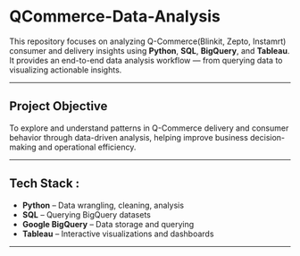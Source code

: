 # QCommerce-Data-Analysis

This repository focuses on analyzing Q-Commerce(Blinkit, Zepto, Instamrt) consumer and delivery insights using **Python**, **SQL**, **BigQuery**, and **Tableau**. It provides an end-to-end data analysis workflow — from querying data to visualizing actionable insights.

---

## Project Objective

To explore and understand patterns in Q-Commerce delivery and consumer behavior through data-driven analysis, helping improve business decision-making and operational efficiency.

---

## Tech Stack :

- **Python** – Data wrangling, cleaning, analysis
- **SQL** – Querying BigQuery datasets
- **Google BigQuery** – Data storage and querying
- **Tableau** – Interactive visualizations and dashboards

---
